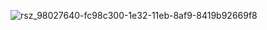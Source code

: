 ![rsz_98027640-fc98c300-1e32-11eb-8af9-8419b92669f8](https://user-images.githubusercontent.com/39239507/98028500-33230d80-1e34-11eb-810e-f498e87dc54c.png)
